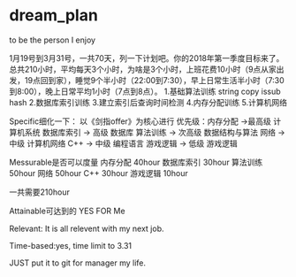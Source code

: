 
# dream_plan
to be the person I enjoy

1月19号到3月31号，一共70天，列一下计划吧。你的2018年第一季度目标来了。
总共210小时，平均每天3个小时，为啥是3个小时，上班花费10小时（9点从家出发，19点回到家），睡觉9个半小时（22:00到7:30），早上日常生活半小时（7:30到8:00），晚上日常平均1小时（7点到8点）。
1.基础算法训练 string copy issub hash
2.数据库索引训练
3.建立索引后查询时间检测
4.内存分配训练
5.计算机网络

Specific细化一下：
以《剑指offer》为核心进行
优先级：内存分配 ->最高级  计算机系统
        数据库索引 -> 高级 数据库
        算法训练 -> 次高级 数据结构与算法
        网络 -> 中级       计算机网络
        C++ -> 中级        编程语言
        游戏逻辑 -> 低级   游戏逻辑

Messurable是否可以度量
内存分配 40hour
数据库索引 30hour
算法训练 50hour
网络 50hour
C++ 30hour
游戏逻辑 10hour

一共需要210hour

Attainable可达到的
YES FOR Me

Relevant: It is all relevent with my next job.

Time-based:yes, time limit to 3.31

JUST put it to git for manager my life.